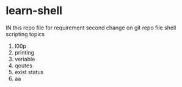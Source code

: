 
# learn-shell
IN this repo file for requirement
second change on git repo file
shell scripting topics
1. l00p
2. printing
3. veriable
4. qoutes
5. exist status
6. aa